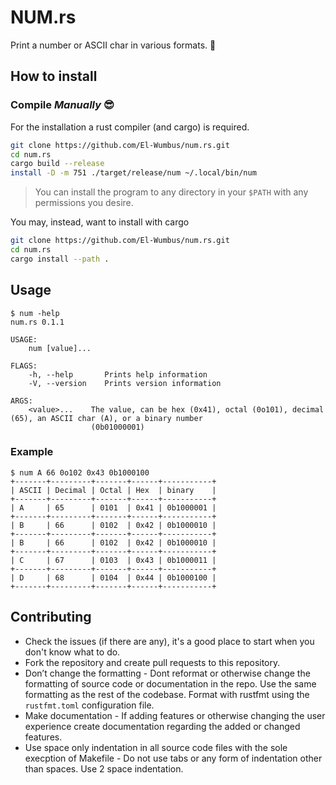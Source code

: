 # NUM.rs

Print a number or ASCII char in various formats. 🤷

## How to install

### Compile *Manually* 😎

For the installation a rust compiler (and cargo) is required.

```bash
git clone https://github.com/El-Wumbus/num.rs.git
cd num.rs
cargo build --release
install -D -m 751 ./target/release/num ~/.local/bin/num
```

> You can install the program to any directory in your `$PATH` with any permissions you desire.

You may, instead, want to install with cargo

```bash
git clone https://github.com/El-Wumbus/num.rs.git
cd num.rs
cargo install --path .
```

## Usage

```output
$ num -help
num.rs 0.1.1

USAGE:
    num [value]...

FLAGS:
    -h, --help       Prints help information
    -V, --version    Prints version information

ARGS:
    <value>...    The value, can be hex (0x41), octal (0o101), decimal (65), an ASCII char (A), or a binary number
                  (0b01000001)
```

### Example

```output
$ num A 66 0o102 0x43 0b1000100
+-------+---------+-------+------+-----------+
| ASCII | Decimal | Octal | Hex  | binary    |
+-------+---------+-------+------+-----------+
| A     | 65      | 0101  | 0x41 | 0b1000001 |
+-------+---------+-------+------+-----------+
| B     | 66      | 0102  | 0x42 | 0b1000010 |
+-------+---------+-------+------+-----------+
| B     | 66      | 0102  | 0x42 | 0b1000010 |
+-------+---------+-------+------+-----------+
| C     | 67      | 0103  | 0x43 | 0b1000011 |
+-------+---------+-------+------+-----------+
| D     | 68      | 0104  | 0x44 | 0b1000100 |
+-------+---------+-------+------+-----------+
```

## Contributing

* Check the issues (if there are any), it's a good place to start when you don't know what to do.
* Fork the repository and create pull requests to this repository.
* Don’t change the formatting - Dont reformat or otherwise change the formatting of source code or documentation in the repo. Use the same formatting as the rest of the codebase. Format with rustfmt using the `rustfmt.toml` configuration file.
* Make documentation - If adding features or otherwise changing the user experience create documentation regarding the added or changed features.
* Use space only indentation in all source code files with the sole execption of Makefile - Do not use tabs or any form of indentation other than spaces. Use 2 space indentation.
